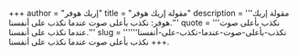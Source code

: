 +++
author = "إريك هوفر"
title = "مقولة إريك هوفر"
description = '''مقولة إريك هوفر: نكذب بأعلى صوت عندما نكذب على أنفسنا.'''
quote = '''نكذب بأعلى صوت عندما نكذب على أنفسنا.'''
slug = '''نكذب-بأعلى-صوت-عندما-نكذب-على-أنفسنا'''
+++
نكذب بأعلى صوت عندما نكذب على أنفسنا.
